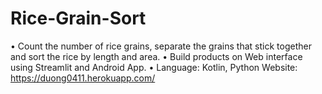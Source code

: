 # Rice-Grain-Sort
• Count the number of rice grains, separate the grains that stick together and sort the rice by length and area.
• Build products on Web interface using Streamlit and Android App.
• Language: Kotlin, Python
Website: https://duong0411.herokuapp.com/
